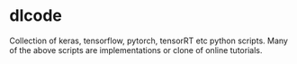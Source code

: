 # dlcode
Collection of keras, tensorflow, pytorch, tensorRT etc python scripts.
Many of the above scripts are implementations or clone of online tutorials. 
